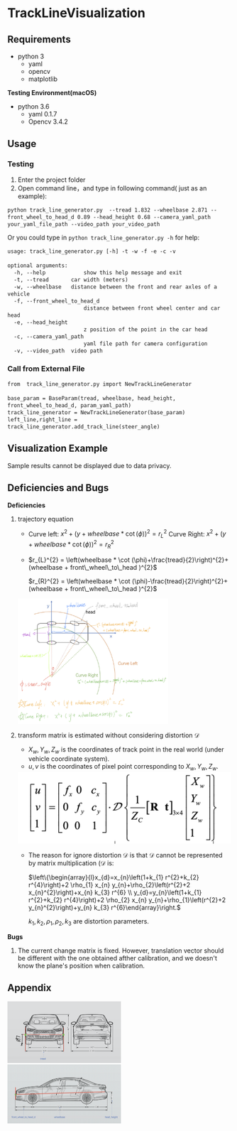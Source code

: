 # TrackLineVisualization

## Requirements

+ python 3
  + yaml 
  + opencv
  + matplotlib

**Testing Environment(macOS)**

+ python 3.6
  + yaml 0.1.7
  + Opencv 3.4.2



## Usage

### Testing 

1. Enter the project folder
2. Open command line，and type in following command( just as an example):

```
python track_line_generator.py  --tread 1.832 --wheelbase 2.871 --front_wheel_to_head_d 0.89 --head_height 0.68 --camera_yaml_path your_yaml_file_path --video_path your_video_path
```

Or you could type in `python track_line_generator.py -h` for help:

```
usage: track_line_generator.py [-h] -t -w -f -e -c -v 

optional arguments:
  -h, --help            show this help message and exit
  -t, --tread       car width (meters)
  -w, --wheelbase   distance between the front and rear axles of a vehicle
  -f, --front_wheel_to_head_d 
                        distance between front wheel center and car head
  -e, --head_height 
                        z position of the point in the car head
  -c, --camera_yaml_path 
                        yaml file path for camera configuration
  -v, --video_path  video path
```

### Call from External File

```
from  track_line_generator.py import NewTrackLineGenerator

base_param = BaseParam(tread, wheelbase, head_height, front_wheel_to_head_d, param_yaml_path)
track_line_generator = NewTrackLineGenerator(base_param)
left_line,right_line = track_line_generator.add_track_line(steer_angle)
```



## Visualization Example

Sample results cannot be displayed due to data privacy.



## Deficiencies and Bugs

**Deficiencies**

1. trajectory equation

   + Curve left: $\left.x^{2}+(y+wheelbase * \cot (\phi)\right)^{2}=r_{L}^{2}$
     Curve Right: $x^{2}+(y+wheelbase * \cot (\phi))^{2}=r_{R}^{2}$

   + $r_{L}^{2} = \left(wheelbase * \cot (\phi)+\frac{tread}{2}\right)^{2}+(wheelbase + front\_wheel\_to\_head )^{2}$ 

     $r_{R}^{2} = \left(wheelbase * \cot (\phi)-\frac{tread}{2}\right)^{2}+(wheelbase + front\_wheel\_to\_head )^{2}$ 

   <img src="readme.assets/IMG_4C4674A66797-1.jpeg" alt="IMG_4C4674A66797-1" style="zoom: 33%;" />

2. transform matrix is estimated without considering distortion $\mathcal{D}$

   + $X_{w}, Y_{w}, Z_{w}$ is the  coordinates of track point in the real world (under vehicle coordinate system).
   + $u,v$ is the coordinates of pixel point  corresponding to $X_{w}, Y_{w}, Z_{w}$.

   <img src="readme.assets/image-20200510230711448.png" alt="image-20200510230711448" style="zoom:50%;" />

   + The reason for ignore  distortion $\mathcal{D}$ is that $\mathcal{D}$ cannot be represented by matrix multiplication ($\mathcal{D}$ is:

     $\left\{\begin{array}{l}x_{d}=x_{n}\left(1+k_{1} r^{2}+k_{2} r^{4}\right)+2 \rho_{1} x_{n} y_{n}+\rho_{2}\left(r^{2}+2 x_{n}^{2}\right)+x_{n} k_{3} r^{6} \\ y_{d}=y_{n}\left(1+k_{1} r^{2}+k_{2} r^{4}\right)+2 \rho_{2} x_{n} y_{n}+\rho_{1}\left(r^{2}+2 y_{n}^{2}\right)+y_{n} k_{3} r^{6}\end{array}\right.$

     $k_{1}, k_{2}, \rho_{1}, \rho_{2}, k_{3}$ are distortion parameters.

**Bugs**

1. The current change matrix is fixed. However, translation vector should be different with the one obtained afther calibration, and we doesn't know the plane's position when  calibration.

## Appendix

<img src="readme.assets/image-20200511000921161.png" alt="image-20200511000921161" style="zoom: 25%;" />

<img src="readme.assets/image-20200511001013069.png" alt="image-20200511001013069" style="zoom: 25%;" />